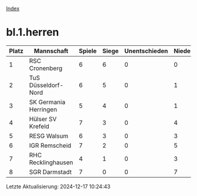 [Index](./README.md)

# bl.1.herren

| Platz |  Mannschaft |  Spiele |  Siege |  Unentschieden |  Niederlagen |  Tore |  Differenz |  Punkte | 
| --- |  --- |  --- |  --- |  --- |  --- |  --- |  --- |  --- |  
|  1 |   RSC Cronenberg |   6 |   6 |   0 |   0 |   38:14 |   24 |   16 |  
|  2 |   TuS Düsseldorf-Nord |   6 |   5 |   0 |   1 |   39:16 |   23 |   16 |  
|  3 |   SK Germania Herringen |   5 |   4 |   0 |   1 |   43:13 |   30 |   12 |  
|  4 |   Hülser SV Krefeld |   7 |   3 |   0 |   4 |   23:30 |   -7 |   10 |  
|  5 |   RESG Walsum |   6 |   3 |   0 |   3 |   24:25 |   -1 |   9 |  
|  6 |   IGR Remscheid |   7 |   2 |   0 |   5 |   26:37 |   -11 |   6 |  
|  7 |   RHC Recklinghausen |   4 |   1 |   0 |   3 |   14:24 |   -10 |   2 |  
|  8 |   SGR Darmstadt |   7 |   0 |   0 |   7 |   9:57 |   -48 |   1 |  


Letzte Aktualisierung: 2024-12-17 10:24:43